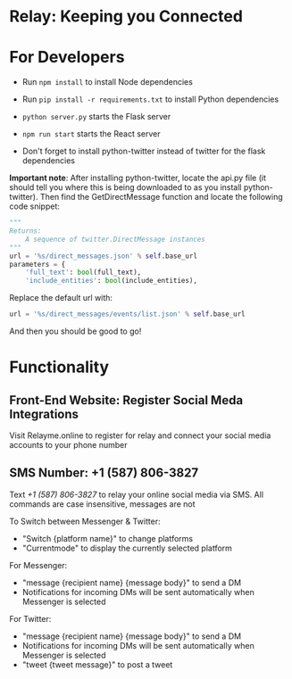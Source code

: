 # Relay: Keeping you Connected


# For Developers
* Run `npm install` to install Node dependencies
* Run `pip install -r requirements.txt` to install Python dependencies
* `python server.py` starts the Flask server
* `npm run start` starts the React server


* Don't forget to install python-twitter instead of twitter for the flask dependencies

**Important note**: After installing python-twitter, locate the api.py file (it should tell you where this is being downloaded to as you install python-twitter). Then find the GetDirectMessage function and locate the following code snippet:

``` python
"""
Returns:
    A sequence of twitter.DirectMessage instances
"""
url = '%s/direct_messages.json' % self.base_url
parameters = {
    'full_text': bool(full_text),
    'include_entities': bool(include_entities),
```
Replace the default url with:

``` python
url = '%s/direct_messages/events/list.json' % self.base_url
```
And then you should be good to go!

# Functionality

## Front-End Website: Register Social Meda Integrations
Visit Relayme.online to register for relay and connect your social media accounts to your phone number

## SMS Number: +1 (587) 806-3827
Text *+1 (587) 806-3827* to relay your online social media via SMS. All commands are case insensitive, messages are not


To Switch between Messenger & Twitter:

- "Switch {platform name}" to change platforms
- "Currentmode" to display the currently selected platform


For Messenger:
- "message {recipient name} {message body}" to send a DM
- Notifications for incoming DMs will be sent automatically when Messenger is selected


For Twitter:
- "message {recipient name} {message body}" to send a DM
- Notifications for incoming DMs will be sent automatically when Messenger is selected
- "tweet {tweet message}" to post a tweet

